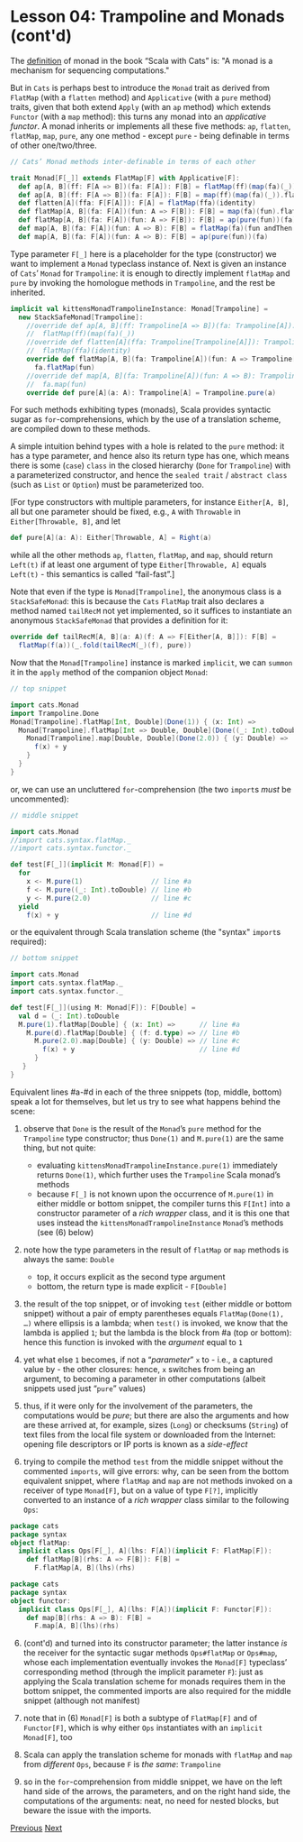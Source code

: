 Lesson 04: Trampoline and Monads (cont'd)
=========================================

The [definition](https://scalawithcats.com/dist/scala-with-cats-1.html#what-is-a-monad) of monad in the book
“Scala with Cats” is: "A monad is a mechanism for sequencing computations."

But in `Cats` is perhaps best to introduce the `Monad` trait as derived from `FlatMap` (with a `flatten` method) and
`Applicative` (with a `pure` method) traits, given that both extend `Apply` (with an `ap` method) which extends `Functor`
(with a `map` method): this turns any monad into an _applicative functor_. A monad inherits or implements all these five
methods: `ap`, `flatten`, `flatMap`, `map`, `pure`, any one method - except `pure` - being definable in terms of other
one/two/three.

```Scala
// Cats’ Monad methods inter-definable in terms of each other

trait Monad[F[_]] extends FlatMap[F] with Applicative[F]:
  def ap[A, B](ff: F[A => B])(fa: F[A]): F[B] = flatMap(ff)(map(fa)(_))
  def ap[A, B](ff: F[A => B])(fa: F[A]): F[B] = map(ff)(map(fa)(_)).flatten
  def flatten[A](ffa: F[F[A]]): F[A] = flatMap(ffa)(identity)
  def flatMap[A, B](fa: F[A])(fun: A => F[B]): F[B] = map(fa)(fun).flatten
  def flatMap[A, B](fa: F[A])(fun: A => F[B]): F[B] = ap(pure(fun))(fa).flatten
  def map[A, B](fa: F[A])(fun: A => B): F[B] = flatMap(fa)(fun andThen pure)
  def map[A, B](fa: F[A])(fun: A => B): F[B] = ap(pure(fun))(fa)
```

Type parameter `F[_]` here is a placeholder for the type (constructor) we want to implement a `Monad` typeclass instance of.
Next is  given an instance of `Cats`’ `Monad` for `Trampoline`: it is enough to directly implement `flatMap` and `pure` by
invoking the homologue methods in `Trampoline`, and the rest be inherited.

```Scala
implicit val kittensMonadTrampolineInstance: Monad[Trampoline] =
  new StackSafeMonad[Trampoline]:
    //override def ap[A, B](ff: Trampoline[A => B])(fa: Trampoline[A]): Trampoline[B] =
    //  flatMap(ff)(map(fa)(_))
    //override def flatten[A](ffa: Trampoline[Trampoline[A]]): Trampoline[A] =
    //  flatMap(ffa)(identity)
    override def flatMap[A, B](fa: Trampoline[A])(fun: A => Trampoline[B]): Trampoline[B] =
      fa.flatMap(fun)
    //override def map[A, B](fa: Trampoline[A])(fun: A => B): Trampoline[B] =
    //  fa.map(fun)
    override def pure[A](a: A): Trampoline[A] = Trampoline.pure(a)
```

For such methods exhibiting types (monads), Scala provides syntactic sugar as `for`-comprehensions, which by the use of a
translation scheme, are compiled down to these methods.

A simple intuition behind types with a hole is related to the `pure` method: it has a type parameter, and hence also its
return type has one, which means there is some (`case`) `class` in the closed hierarchy (`Done` for `Trampoline`) with a
parameterized constructor, and hence the `sealed trait` / `abstract class` (such as `List` or `Option`) must be parameterized
too.

[For type constructors with multiple parameters, for instance `Either[A, B]`, all but one parameter should be fixed, e.g.,
`A` with `Throwable` in `Either[Throwable, B]`, and let

```Scala
def pure[A](a: A): Either[Throwable, A] = Right(a)
```

while all the other methods `ap`, `flatten`, `flatMap`, and `map`, should return `Left(t)` if at least one argument of type
`Either[Throwable, A]` equals `Left(t)` - this semantics is called “fail-fast”.]

Note that even if the type is `Monad[Trampoline]`, the anonymous class is a `StackSafeMonad`: this is because the `Cats`
`FlatMap` trait also declares a method named `tailRecM` not yet implemented, so it suffices to instantiate an anonymous
`StackSafeMonad` that provides a definition for it:

```Scala
override def tailRecM[A, B](a: A)(f: A => F[Either[A, B]]): F[B] =
  flatMap(f(a))(_.fold(tailRecM(_)(f), pure))
```

Now that the `Monad[Trampoline]` instance is marked `implicit`, we can `summon` it in the `apply` method of the companion
object `Monad`:

```Scala
// top snippet

import cats.Monad
import Trampoline.Done
Monad[Trampoline].flatMap[Int, Double](Done(1)) { (x: Int) =>                                       // line #a
  Monad[Trampoline].flatMap[Int => Double, Double](Done((_: Int).toDouble)) { (f: Int => Double) => // line #b
    Monad[Trampoline].map[Double, Double](Done(2.0)) { (y: Double) =>                               // line #c
      f(x) + y                                                                                      // line #d
    }
  }
}
```

or, we can use an uncluttered `for`-comprehension (the two `import`s _must_ be uncommented):

```Scala
// middle snippet

import cats.Monad
//import cats.syntax.flatMap._
//import cats.syntax.functor._

def test[F[_]](implicit M: Monad[F]) =
  for
    x <- M.pure(1)                 // line #a
    f <- M.pure((_: Int).toDouble) // line #b
    y <- M.pure(2.0)               // line #c
  yield
    f(x) + y                       // line #d
```

or the equivalent through Scala translation scheme (the "syntax" `import`s required):

```Scala
// bottom snippet

import cats.Monad
import cats.syntax.flatMap._
import cats.syntax.functor._

def test[F[_]](using M: Monad[F]): F[Double] =
  val d = (_: Int).toDouble
  M.pure(1).flatMap[Double] { (x: Int) =>      // line #a
    M.pure(d).flatMap[Double] { (f: d.type) => // line #b
      M.pure(2.0).map[Double] { (y: Double) => // line #c
        f(x) + y                               // line #d
      }
   }
}
```

Equivalent lines #a-#d in each of the three snippets (top, middle, bottom) speak a lot for themselves, but let us try to see
what happens behind the scene:

1. observe that `Done` is the result of the `Monad`’s `pure` method for the `Trampoline` type constructor; thus `Done(1)` and
   `M.pure(1)` are the same thing, but not quite:

   - evaluating `kittensMonadTrampolineInstance.pure(1)` immediately returns `Done(1)`, which further uses the `Trampoline`
     Scala monad’s methods
   - because `F[_]` is not known upon the occurrence of `M.pure(1)` in either middle or bottom snippet, the compiler turns
     this `F[Int]` into a constructor parameter of a _rich wrapper_ class, and it is this one that uses instead the
     `kittensMonadTrampolineInstance` `Monad`’s methods (see (6) below)

1. note how the type parameters in the result of `flatMap` or `map` methods is always the same: `Double`

   - top, it occurs explicit as the second type argument
   - bottom, the return type is made explicit - `F[Double]`

1. the result of the top snippet, or of invoking `test` (either middle or bottom snippet) without a pair of empty parentheses
   equals `FlatMap(Done(1), …)` where ellipsis is a lambda; when `test()` is invoked, we know that the lambda is applied `1`;
   but the lambda is the block from #a (top or bottom): hence this function is invoked with the _argument_ equal to `1`

1. yet what else `1` becomes, if not a “_parameter_” `x` to - i.e., a captured value by - the other closures: hence, `x`
   switches from being an argument, to becoming a parameter in other computations (albeit snippets used just “`pure`” values)

1. thus, if it were only for the involvement of the parameters, the computations would be _pure_; but there are also the
   arguments and how are these arrived at, for example, sizes (`Long`) or checksums (`String`) of text files from the local
   file system or downloaded from the Internet: opening file descriptors or IP ports is known as a _side-effect_

1. trying to compile the method `test` from the middle snippet without the commented `imports`, will give errors: why, can be
   seen from the bottom equivalent snippet, where `flatMap` and `map` are not methods invoked on a receiver of type
   `Monad[F]`, but on a value of type `F[?]`, implicitly converted to an instance of a _rich wrapper_ class similar to the
   following `Ops`:

```Scala
package cats
package syntax
object flatMap:
  implicit class Ops[F[_], A](lhs: F[A])(implicit F: FlatMap[F]):
    def flatMap[B](rhs: A => F[B]): F[B] =
      F.flatMap[A, B](lhs)(rhs)
```

```Scala
package cats
package syntax
object functor:
  implicit class Ops[F[_], A](lhs: F[A])(implicit F: Functor[F]):
    def map[B](rhs: A => B): F[B] =
      F.map[A, B](lhs)(rhs)
```

6. (cont'd)
   and turned into its constructor parameter; the latter instance _is_ the receiver for the syntactic sugar methods
   `Ops#flatMap` or `Ops#map`, whose each implementation eventually invokes the `Monad[F]` typeclass’ corresponding method
   (through the implicit parameter `F`): just as applying the Scala translation scheme for monads requires them in the bottom
   snippet, the commented imports are also required for the middle snippet (although not manifest)

6. note that in (6) `Monad[F]` is both a subtype of `FlatMap[F]` and of `Functor[F]`, which is why either `Ops` instantiates
   with an `implicit` `Monad[F]`, too

6. Scala can apply the translation scheme for monads with `flatMap` and `map` from _different_ `Ops`, because `F` is _the
   same_: `Trampoline`

6. so in the `for`-comprehension from middle snippet, we have on the left hand side of the arrows, the parameters, and on the
   right hand side, the computations of the arguments: neat, no need for nested blocks, but beware the issue with the imports.

[Previous](https://github.com/sjbiaga/kittens/blob/main/queens-3-trampoline/README.md) [Next](https://github.com/sjbiaga/kittens/blob/main/monoid-1-option/README.md)
